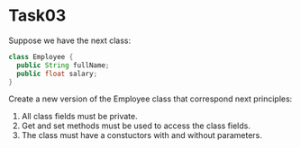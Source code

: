 # Task03

Suppose we have the next class:

```java
class Employee {
  public String fullName;
  public float salary;
}
```

Create a new version of the Employee class that correspond next principles:

1. All class fields must be private.
2. Get and set methods must be used to access the class fields.
3. The class must have a constuctors with and without parameters.
